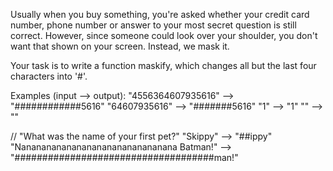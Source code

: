 Usually when you buy something, you're asked whether your credit card number, phone number or answer to your most secret question is still correct. However, since someone could look over your shoulder, you don't want that shown on your screen. Instead, we mask it.

Your task is to write a function maskify, which changes all but the last four characters into '#'.

Examples (input --> output):
"4556364607935616" --> "############5616"
"64607935616" -->      "#######5616"
"1" -->                "1"
"" -->                 ""

// "What was the name of your first pet?"
"Skippy" --> "##ippy"
"Nananananananananananananananana Batman!" --> "####################################man!"